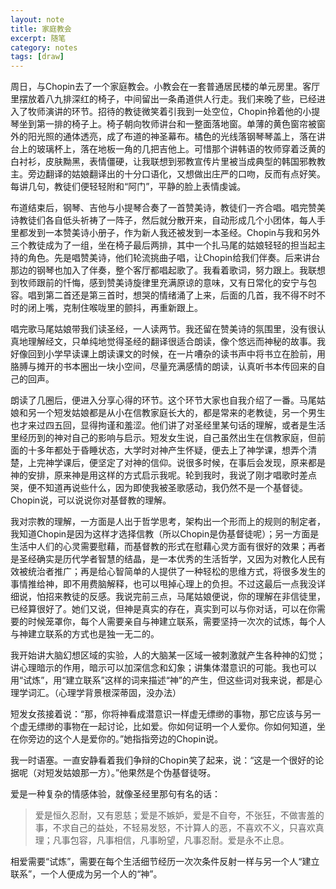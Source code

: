 ```yaml
---
layout: note
title: 家庭教会
excerpt: 随笔
category: notes
tags: [draw]
---
```

 周日，与Chopin去了一个家庭教会。小教会在一套普通居民楼的单元房里。客厅里摆放着八九排深红的椅子，中间留出一条甬道供人行走。我们来晚了些，已经进入了牧师演讲的环节。招待的教徒微笑着引我到一处空位，Chopin拎着他的小提琴坐到第一排的椅子上。椅子朝向牧师讲台和一整面落地窗。单薄的黄色窗帘被窗外的阳光照的通体透亮，成了布道的神圣幕布。橘色的光线落钢琴琴盖上，落在讲台上的玻璃杯上，落在地板一角的几把吉他上。可惜那个讲韩语的牧师穿着泛黄的白衬衫，皮肤黝黑，表情僵硬，让我联想到邪教宣传片里被当成典型的韩国邪教教主。旁边翻译的姑娘翻译出的十分口语化，又想做出庄严的口吻，反而有点好笑。每讲几句，教徒们便轻轻附和“阿门”，平静的脸上表情虔诚。
        
        
   布道结束后，钢琴、吉他与小提琴合奏了一首赞美诗，教徒们一齐合唱。唱完赞美诗教徒们各自低头祈祷了一阵子，然后就分散开来，自动形成几个小团体，每人手里都发到一本赞美诗小册子，作为新人我还被发到一本圣经。Chopin与我和另外三个教徒成为了一组，坐在椅子最后两排，其中一个扎马尾的姑娘轻轻的担当起主持的角色。先是唱赞美诗，他们轮流挑曲子唱，让Chopin给我们伴奏。后来讲台那边的钢琴也加入了伴奏，整个客厅都唱起歌了。我看着歌词，努力跟上。我联想到牧师跟前的忏悔，感到赞美诗旋律里充满原谅的意味，又有日常化的安宁与包容。唱到第二首还是第三首时，想哭的情绪涌了上来，后面的几首，我不得不时不时的闭上嘴，克制住喉咙里的颤抖，再重新跟上。
    
    
  唱完歌马尾姑娘带我们读圣经，一人读两节。我还留在赞美诗的氛围里，没有很认真地理解经文，只单纯地觉得圣经的翻译很适合朗读，像个悠远而神秘的故事。我好像回到小学早读课上朗读课文的时候，在一片嘈杂的读书声中将书立在脸前，用胳膊与摊开的书本圈出一块小空间，尽量充满感情的朗读，认真听书本传回来的自己的回声。
    
  朗读了几圈后，便进入分享心得的环节。这个环节大家也自我介绍了一番。马尾姑娘和另一个短发姑娘都是从小在信教家庭长大的，都是常来的老教徒，另一个男生也才来过四五回，显得拘谨和羞涩。他们讲了对圣经里某句话的理解，或者是生活里经历到的神对自己的影响与启示。短发女生说，自己虽然出生在信教家庭，但前面的十多年都处于昏睡状态，大学时对神产生怀疑，便去上了神学课，想弄个清楚，上完神学课后，便坚定了对神的信仰。说很多时候，在事后会发现，原来都是神的安排，原来神是用这样的方式启示我呢。轮到我时，我说了刚才唱歌时差点哭，便不知道再说些什么，因为即使我被圣歌感动，我仍然不是一个基督徒。Chopin说，可以说说你对基督教的理解。
        
   我对宗教的理解，一方面是人出于哲学思考，架构出一个形而上的规则的制定者，我知道Chopin是因为这样才选择信教（所以Chopin是伪基督徒呢）；另一方面是生活中人们的心灵需要慰藉，而基督教的形式在慰藉心灵方面有很好的效果；再者是圣经确实是历代学者智慧的结晶，是一本优秀的生活哲学，又因为对教化人民有效被统治者推广；再是给心智简单的人提供了一种轻松的思维方式，将很多发生的事情推给神，即不用费脑解释，也可以甩掉心理上的负担。不过这最后一点我没详细说，怕招来教徒的反感。我说完前三点，马尾姑娘便说，你的理解在非信徒里，已经算很好了。她们又说，但神是真实的存在，真实到可以与你对话，可以在你需要的时候笼罩你，每个人需要亲自与神建立联系，需要坚持一次次的试炼，每个人与神建立联系的方式也是独一无二的。
       
   我开始讲大脑幻想区域的实验，人的大脑某一区域一被刺激就产生各种神的幻觉；讲心理暗示的作用，暗示可以加深信念和幻象；讲集体潜意识的可能。我也可以用“试炼”，用“建立联系”这样的词来描述“神”的产生，但这些词对我来说，都是心理学词汇。（心理学背景根深蒂固，没办法）
       
   短发女孩接着说：“那，你将神看成潜意识一样虚无缥缈的事物，那它应该与另一个虚无缥缈的事物在一起讨论，比如爱。你如何证明一个人爱你。你如何知道，坐在你旁边的这个人是爱你的。”她指指旁边的Chopin说。
       
   我一时语塞。一直安静看着我们争辩的Chopin笑了起来，说：“这是一个很好的论据呢（对短发姑娘那一方）。”他果然是个伪基督徒呀。
      
   爱是一种复杂的情感体验，就像圣经里那句有名的话：
      
   >  爱是恒久忍耐，又有恩慈；爱是不嫉妒，爱是不自夸，不张狂，不做害羞的事，不求自己的益处，不轻易发怒，不计算人的恶，不喜欢不义，只喜欢真理；凡事包容，凡事相信，凡事盼望，凡事忍耐。爱是永不止息。
      
      
   相爱需要“试炼”，需要在每个生活细节经历一次次条件反射一样与另一个人“建立联系”，一个人便成为另一个人的“神”。